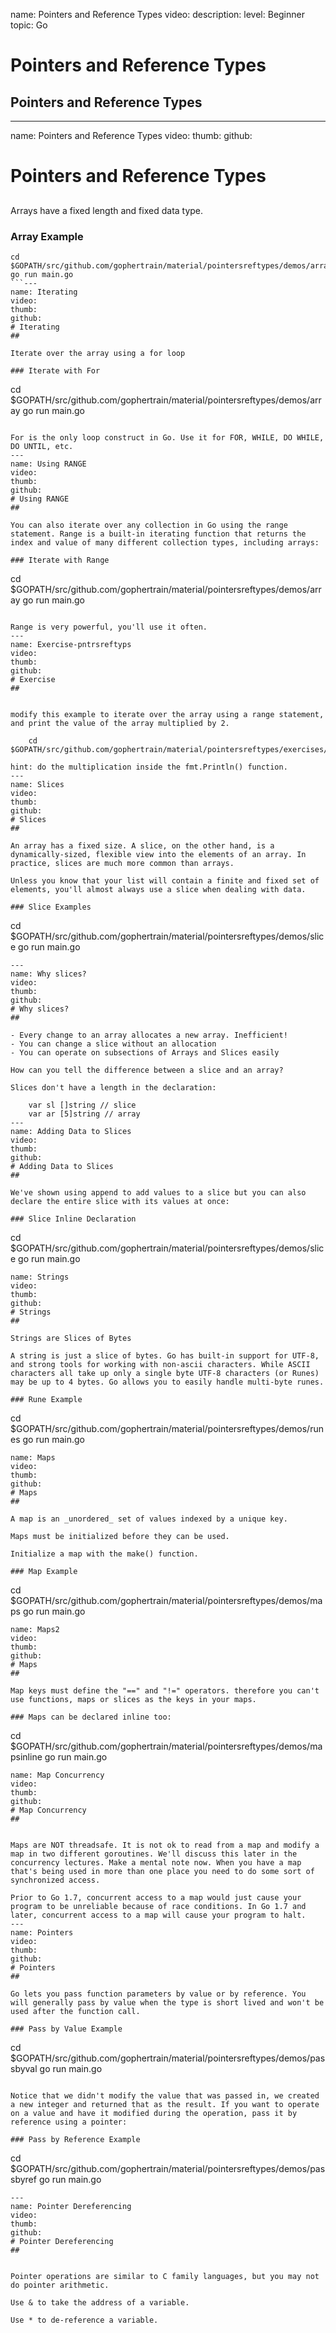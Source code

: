 name: Pointers and Reference Types
video: 
description: 
level: Beginner
topic: Go
# Pointers and Reference Types
## Pointers and Reference Types

---
name: Pointers and Reference Types
video: 
thumb:
github:
# Pointers and Reference Types
## 

Arrays have a fixed length and fixed data type.

### Array Example

```
cd $GOPATH/src/github.com/gophertrain/material/pointersreftypes/demos/array
go run main.go
```---
name: Iterating
video: 
thumb:
github:
# Iterating
## 

Iterate over the array using a for loop

### Iterate with For
```
cd $GOPATH/src/github.com/gophertrain/material/pointersreftypes/demos/array
go run main.go
```

For is the only loop construct in Go. Use it for FOR, WHILE, DO WHILE, DO UNTIL, etc.
---
name: Using RANGE
video: 
thumb:
github:
# Using RANGE
## 

You can also iterate over any collection in Go using the range statement. Range is a built-in iterating function that returns the index and value of many different collection types, including arrays:

### Iterate with Range
```
cd $GOPATH/src/github.com/gophertrain/material/pointersreftypes/demos/array
go run main.go
```

Range is very powerful, you'll use it often.
---
name: Exercise-pntrsreftyps
video: 
thumb:
github:
# Exercise 
## 


modify this example to iterate over the array using a range statement, and print the value of the array multiplied by 2.

	cd $GOPATH/src/github.com/gophertrain/material/pointersreftypes/exercises/range

hint: do the multiplication inside the fmt.Println() function.
---
name: Slices
video: 
thumb:
github:
# Slices
## 

An array has a fixed size. A slice, on the other hand, is a dynamically-sized, flexible view into the elements of an array. In practice, slices are much more common than arrays.

Unless you know that your list will contain a finite and fixed set of elements, you'll almost always use a slice when dealing with data.

### Slice Examples 
```
cd $GOPATH/src/github.com/gophertrain/material/pointersreftypes/demos/slice
go run main.go
```
---
name: Why slices?
video: 
thumb:
github:
# Why slices?
## 

- Every change to an array allocates a new array. Inefficient!
- You can change a slice without an allocation
- You can operate on subsections of Arrays and Slices easily

How can you tell the difference between a slice and an array?

Slices don't have a length in the declaration:

	var sl []string // slice
	var ar [5]string // array
---
name: Adding Data to Slices
video: 
thumb:
github:
# Adding Data to Slices
## 

We've shown using append to add values to a slice but you can also declare the entire slice with its values at once:

### Slice Inline Declaration
```
cd $GOPATH/src/github.com/gophertrain/material/pointersreftypes/demos/slice
go run main.go
```---
name: Strings
video: 
thumb:
github:
# Strings
## 

Strings are Slices of Bytes

A string is just a slice of bytes. Go has built-in support for UTF-8, and strong tools for working with non-ascii characters. While ASCII characters all take up only a single byte UTF-8 characters (or Runes) may be up to 4 bytes. Go allows you to easily handle multi-byte runes.

### Rune Example 
```
cd $GOPATH/src/github.com/gophertrain/material/pointersreftypes/demos/runes
go run main.go
```---
name: Maps
video: 
thumb:
github:
# Maps
## 

A map is an _unordered_ set of values indexed by a unique key.

Maps must be initialized before they can be used.

Initialize a map with the make() function.

### Map Example 
```
cd $GOPATH/src/github.com/gophertrain/material/pointersreftypes/demos/maps
go run main.go
```---
name: Maps2
video: 
thumb:
github:
# Maps
## 

Map keys must define the "==" and "!=" operators. therefore you can't use functions, maps or slices as the keys in your maps.

### Maps can be declared inline too:
```
cd $GOPATH/src/github.com/gophertrain/material/pointersreftypes/demos/mapsinline
go run main.go
```---
name: Map Concurrency
video: 
thumb:
github:
# Map Concurrency
## 


Maps are NOT threadsafe. It is not ok to read from a map and modify a map in two different goroutines. We'll discuss this later in the concurrency lectures. Make a mental note now. When you have a map that's being used in more than one place you need to do some sort of synchronized access.

Prior to Go 1.7, concurrent access to a map would just cause your program to be unreliable because of race conditions. In Go 1.7 and later, concurrent access to a map will cause your program to halt.
---
name: Pointers
video: 
thumb:
github:
# Pointers
## 

Go lets you pass function parameters by value or by reference. You will generally pass by value when the type is short lived and won't be used after the function call.

### Pass by Value Example

```
cd $GOPATH/src/github.com/gophertrain/material/pointersreftypes/demos/passbyval
go run main.go
```

Notice that we didn't modify the value that was passed in, we created a new integer and returned that as the result. If you want to operate on a value and have it modified during the operation, pass it by reference using a pointer:

### Pass by Reference Example

```
cd $GOPATH/src/github.com/gophertrain/material/pointersreftypes/demos/passbyref
go run main.go
```
---
name: Pointer Dereferencing
video: 
thumb:
github:
# Pointer Dereferencing
## 


Pointer operations are similar to C family languages, but you may not do pointer arithmetic.

Use & to take the address of a variable.

Use * to de-reference a variable.
